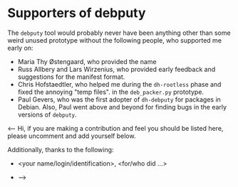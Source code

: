 Supporters of debputy
=====================

The `debputy` tool would probably never have been anything
other than some weird unused prototype without the following
people, who supported me early on:

 * Maria Thy Østengaard, who provided the name
 * Russ Allbery and Lars Wirzenius, who provided early feedback and suggestions for the manifest format.
 * Chris Hofstaedtler, who helped me during the `dh-rootless` phase and fixed the annoying "temp files".
   in the `deb_packer.py` prototype.
 * Paul Gevers, who was the first adopter of `dh-debputy` for packages in Debian. Also, Paul went above
   and beyond for finding bugs in the early versions of `debputy`.


<--
Hi, if you are making a contribution and feel you should be listed here, please
uncomment and add yourself below.

Additionally, thanks to the following:

 * <your name/login/identification>, <for/who did ...>

 * -->


